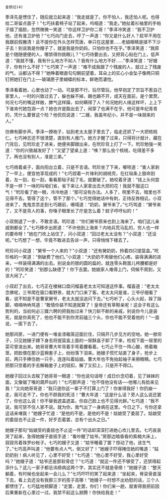     金锁记(4) 

   季泽先是愣住了，随后就立起来道：“我走就是了。你不怕人，我还怕人呢。也得给二哥留点面子！”七巧扶着椅子站了起来，呜咽道：“我走。”她扯着衫袖里的手帕子搵了搵脸，忽然微微一笑道：“你这样卫护你二哥！”季泽冷笑道：“我不卫护他，还有谁卫护他？”七巧向门走去，哼了一声道：“你又是什么好人？趁早不用在我跟前假撇清！且不提你在外头怎样荒唐，单只在这屋里……老娘眼睛是揉不下沙子去！别说我是你嫂子了，就是我是你奶妈，只怕你也不在乎。”季泽笑道：“我原是个随随便便的人，哪禁得你挑眼儿？”七巧待要出去，又把背心贴在门上，低声道：“我就不懂，我有什么地方不如人？我有什么地方不好……”季泽笑道：“好嫂子，你有什么不好？”七巧笑了一声道：“难不成我跟了个残废的人，就过上了残废的气，沾都沾不得？”她睁着眼直勾勾朝前望着，耳朵上的实心小金坠子像两只铜钉把她钉在门上──玻璃匣子里蝴蝶的标本，鲜艳而凄怆。

   季泽看着她，心里也动了一动。可是那不行，玩尽管玩，他早抱定了宗旨不惹自己家里人，一时的兴致过去了，躲也躲不掉，踢也踢不开，成天在面前，是个累赘。何况七巧的嘴这样敞，脾气这样躁，如何瞒得了人？何况她的人缘这样坏，上上下下谁肯代她包涵一点？她也许是豁出去了，闹穿了也满不在乎。他可是年纪青青的，凭什么要冒这个险？他侃侃说道：“二嫂，我虽年纪小，并不是一味胡来的人。”

   彷佛有脚步声。季泽一撩袍子，钻到老太太屋子里去了，临走还抓了一大把核桃仁。七巧神志还不很清楚，直到有人推门，她方才醒了过来，只得将计就计，藏在门背后，见玳珍走了进来，她便夹脚跟出来，在玳珍背上打了一下。玳珍勉强一笑道：“你的兴致越发好了！”又望了望桌上道：“咦？那么些个核桃，吃得差不多了。再也没有别人，准是三弟。”

   七巧倚着桌子，面向阳台立着，只是不言语。玳珍坐了下来，嘟哝道：“害人家剥了一早上，便宜他享现成的！”七巧捏着一片锋利的胡桃壳，在红毡条上狠命刮着，左一刮，右一刮，看看那毡子起了毛，就要破了。她咬着牙道：“钱上头何尝不是一样？一味的叫咱们省，省下来让人家拿出去大把的花！我就不服这口气！”玳珍看了她一眼，冷冷地道：“那可没有办法。人多了，明里不去，暗里也不见得不去。管得了这个，管不了那个。”七巧觉得她话中有刺，正待反唇相讥，小双进来了，鬼鬼祟祟走到七巧跟前，嗫嚅道：“奶奶，舅爷来了。”七巧骂道：“舅爷来了，又不是背人的事，你嗓子眼里长了疔是怎么着？蚊子哼哼似的！”

   小双倒退了一步，不敢言语。玳珍道：“你们舅爷原来也到上海来了。咱们这儿亲戚倒都全了。”七巧移步出房道：“不许他到上海来？内地兵荒马乱的，穷人也一样的要命呀！”她在门坎上站住了，问小双道：“回过老太太没有？”小双道：“还没呢。”七巧想了一想，毕竟不敢进去告诉一声，只得悄悄下楼去了。

   玳珍问小双道：“舅爷一个人来的？”小双道：“还有舅奶奶，拎着四只提篮盒。”玳珍格的一笑道：“倒破费了他们。”小双道：“大奶奶不用替他们心疼。装得满满的进来，一样装得满满的出去。别说金的银的圆的扁的，就连零头鞋面儿袴腰都是好的！”玳珍笑道：“别那么缺德了！你下去罢。她娘家人难得上门，伺候不周到，又该大闹了。”

   小双赶了出去，七巧正在楼梯口盘问榴喜老太太可知道这件事。榴喜道：“老太太念佛呢，三爷爬在窗口看野景，就大门口来了客。老太太问是谁，三爷仔细看了看，说不知是不是曹家舅爷，老太太就没追问下去。”七巧听了，心头火起，跺了跺脚，喃喃吶吶骂道：“敢情你装不知道就算了！皇帝还有草鞋亲呢！这会子有这么势利的，当初何必三媒六聘的把我抬过来？快刀斩不断的亲戚，别说你今儿是装死，就是你真死了，他也不能不到你灵前磕三个头，你也不能不受着他的！”一面说，一面下去了。

   她那间房，一进门便有一堆金漆箱笼迎面拦住，只隔开几步见方的空地。她一掀帘子，只见她嫂子蹲下身去将提篮盒上面的一屉酥盒子卸了下来，检视下面一屉里的菜可曾泼出来。她哥哥曹大年背着手弯着腰看着。七巧止不住一阵心酸，倚着箱笼，把脸偎在那沙蓝棉套子上，纷纷落下泪来。她嫂子慌忙站直了身子，抢步上前，两只手捧住她一只手，连连叫着姑娘。曹大年也不免抬起袖子来擦眼睛。七巧把那只空着的手去解箱套子上的钮扣，解了又扣上，只是开不得口。

   她嫂子回过头去睃了她哥哥一眼道：“你也说句话呀！成日价念叨着，见了妹妹的面，又像锯了嘴的葫芦似的！”七巧颤声道：“也不怪他没有话──他哪儿有脸来见我！”又向她哥哥道：“我只道你这一辈子不打算上门了！你害得我好！你扔崩一走，我可走不了。你也不顾我的死活！”曹大年道：“这是什么话？旁人这么说还罢了，你也这么说！你不替我遮盖遮盖，你自己脸上也不见得光鲜。”七巧道：“我不说，我可禁不住人家不说。就为你，我气出了一身病在这里。今日之下，亏你还拿这话来堵我！”她嫂子忙道：“是他的不是，是他的不是！姑娘受了委屈了。姑娘受的委屈也不止这一件，好歹忍着罢，总有个出头之日。”

   她嫂子那句“姑娘受的委屈也不止这一件”的话却深深打进她心坎儿里去。七巧哀哀哭了起来，急得她嫂子直摇手道：“看吵醒了姑爷。”房那边暗昏昏的紫楠大床上，寂寂吊着珠罗纱帐子。七巧的嫂子又道：“姑爷睡着了罢？惊动了他，该生气了。”七巧高声叫道：“他要有点人气，倒又好了！”她嫂子吓得掩住她的嘴道：“姑奶奶别！病人听见了，心里不好受！”七巧道：“他心里不好受，我心里好受吗？”她嫂子道：“姑爷还是那软骨症？”七巧道：“就这一件还不够受了，还禁得起添什么？这儿一家子都忌讳痨病这两个字，其实还不就是骨痨！”她嫂子道：“整天躺着，有时候也坐起来一会儿么？”七巧吓吓的笑了起来道：“坐起来，脊梁骨直溜下去，看上去还没有我那三岁的孩子高哪！”她嫂子一时想不出劝慰的话，三个人都愣住了。七巧猛地顿脚道：“走罢，走罢，你们！你们来一趟，就害得我把前因后果重新在心里过一过。我禁不起这么掀腾！你快给我走！”

